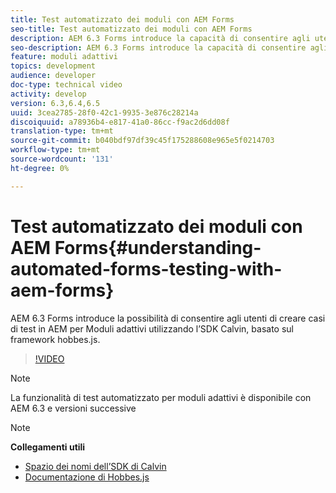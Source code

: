 ```yaml
---
title: Test automatizzato dei moduli con AEM Forms
seo-title: Test automatizzato dei moduli con AEM Forms
description: AEM 6.3 Forms introduce la capacità di consentire agli utenti di creare casi di test in AEM per Moduli adattivi utilizzando l’SDK Calvin basato sul framework hobbes.js
seo-description: AEM 6.3 Forms introduce la capacità di consentire agli utenti di creare casi di test in AEM per Moduli adattivi utilizzando l’SDK Calvin basato sul framework hobbes.js
feature: moduli adattivi
topics: development
audience: developer
doc-type: technical video
activity: develop
version: 6.3,6.4,6.5
uuid: 3cea2785-28f0-42c1-9935-3e876c28214a
discoiquuid: a78936b4-e817-41a0-86cc-f9ac2d6dd08f
translation-type: tm+mt
source-git-commit: b040bdf97df39c45f175288608e965e5f0214703
workflow-type: tm+mt
source-wordcount: '131'
ht-degree: 0%

---
```



# Test automatizzato dei moduli con AEM Forms{#understanding-automated-forms-testing-with-aem-forms}

AEM 6.3 Forms introduce la possibilità di consentire agli utenti di creare casi di test in AEM per Moduli adattivi utilizzando l’SDK Calvin, basato sul framework hobbes.js.

>[!VIDEO](https://video.tv.adobe.com/v/19700/)

>[!NOTE]
>
>La funzionalità di test automatizzato per moduli adattivi è disponibile con AEM 6.3 e versioni successive

>[!NOTE]
>
>**Collegamenti utili**
>
>* [Spazio dei nomi dell’SDK di Calvin](https://helpx.adobe.com/aem-forms/6-3/calvin-sdk-javascript-api/calvin.html)
>* [Documentazione di Hobbes.js](https://docs.adobe.com/docs/en/aem/6-3/develop/ref/test-api/index.html)

